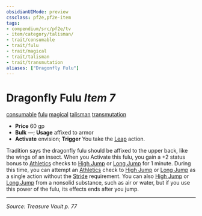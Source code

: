 ```yaml
---
obsidianUIMode: preview
cssclass: pf2e,pf2e-item
tags:
- compendium/src/pf2e/tv
- item/category/talisman/
- trait/consumable
- trait/fulu
- trait/magical
- trait/talisman
- trait/transmutation
aliases: ["Dragonfly Fulu"]
---
```

# Dragonfly Fulu *Item 7*  
[consumable](consumable.md "Consumable Item Trait")  [fulu](fulu-som.md "Fulu Item Trait")  [magical](magical.md "Magical Item Trait")  [talisman](talisman.md "Talisman Item Trait")  [transmutation](transmutation.md "Transmutation School Trait")  

- **Price** 60 gp
- **Bulk** —; **Usage** affixed to armor
- **Activate** envision; **Trigger** You take the [Leap](leap.md) action.

Tradition says the dragonfly fulu should be affixed to the upper back, like the wings of an insect. When you Activate this fulu, you gain a +2 status bonus to [Athletics](skills.md#Athletics) checks to [High Jump](high-jump.md) or [Long Jump](long-jump.md) for 1 minute. During this time, you can attempt an [Athletics](skills.md#Athletics) check to [High Jump](high-jump.md) or [Long Jump](long-jump.md) as a single action without the [Stride](stride.md) requirement. You can also [High Jump](high-jump.md) or [Long Jump](long-jump.md) from a nonsolid substance, such as air or water, but if you use this power of the fulu, its effects ends after you jump.


---
*Source: Treasure Vault p. 77*